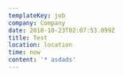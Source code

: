 ```yaml
---
templateKey: job
company: Company
date: 2018-10-23T02:07:53.099Z
title: Test
location: location
time: now
content: '* asdads'
---
```


